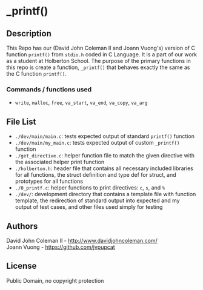 # _printf()

## Description

This Repo has our (David John Coleman II and Joann Vuong's) version of C
function ``printf()`` from ``stdio.h`` coded in C Language.  It is a part of our
work as a student at Holberton School.  The purpose of the primary functions in
this repo is create a function, ``_printf()`` that behaves exactly the same as
the C function ``printf()``.

### Commands / functions used

* ``write``, ``malloc``, ``free``, ``va_start``, ``va_end``, ``va_copy``,
``va_arg``

## File List

* ``./dev/main/main.c``: tests expected output of standard ``printf()`` function
* ``./dev/main/my_main.c``: tests expected output of custom ``_printf()``
function
* ``./get_directive.c``: helper function file to match the given directive with
the associated helper print function
* ``./holberton.h``: header file that contains all necessary included libraries
for all functions, the struct definition and type def for struct, and prototypes
for all functions
* ``./0_printf.c``: helper functions to print directives: ``c``, ``s``,
and ``%``
* ``./dev/``: development directory that contains a template file with function
template, the redirection of standard output into expected and my output of test
cases, and other files used simply for testing

## Authors

David John Coleman II - http://www.davidjohncoleman.com/  
Joann Vuong - https://github.com/jvpupcat

## License

Public Domain, no copyright protection
